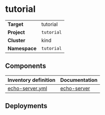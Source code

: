 # tutorial

|||
| --- | --- |
| **Target** | tutorial |
| **Project**     | `tutorial`|
| **Cluster**     |  kind  |
| **Namespace**   | `tutorial` |

## Components
| Inventory definition | Documentation |
| --- | --- |
|[echo-server.yml](../../inventory/classes/components/echo-server.yml)| [echo-server](echo-server-readme.md)|

## Deployments
